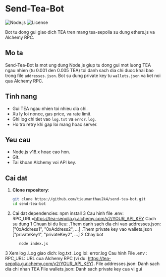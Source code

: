 # Send-Tea-Bot

![Node.js](https://img.shields.io/badge/Node.js-v18.x-green) ![License](https://img.shields.io/badge/License-MIT-blue)

Bot tu dong gui giao dich TEA tren mang tea-sepolia su dung ethers.js va Alchemy RPC.

## Mo ta

Send-Tea-Bot la mot ung dung Node.js giup tu dong gui mot luong TEA ngau nhien (tu 0.001 den 0.005 TEA) toi danh sach dia chi duoc khai bao trong file `addresses.json`. Bot su dung private key tu `wallets.json` va ket noi qua Alchemy RPC.

## Tinh nang

- Gui TEA ngau nhien toi nhieu dia chi.
- Xu ly loi nonce, gas price, va rate limit.
- Ghi log chi tiet vao `log.txt` va `error.log`.
- Ho tro retry khi gap loi mang hoac server.

## Yeu cau

- Node.js v18.x hoac cao hon.
- Git.
- Tai khoan Alchemy voi API key.

## Cai dat

1. **Clone repository**:
   ```bash
   git clone https://github.com/tieumanthau2k4/send-tea-bot.git
   cd send-tea-bot
2. Cai dat dependencies:
   npm install
3 Cau hinh file .env:
  RPC_URL=https://tea-sepolia.g.alchemy.com/v2/YOUR_API_KEY
Cach su dung
 1 Chuan bi du lieu:
  .Them danh sach dia chi vao addresses.json:
    ["0xAddress1", "0xAddress2", ...]
  .Them private key vao wallets.json
    ["privateKey1", "privateKey2", ...]
 2 Chay bot
   ```bash
      node index.js
    ```
 3 Xem log
   .Log giao dich: log.txt
   .Log loi: error.log
 Cau hinh
  File .env :
   RPC_URL: URL cua Alchemy RPC (vi du: https://tea-sepolia.g.alchemy.com/v2/YOUR_API_KEY).
  File addresses.json: Danh sach dia chi nhan TEA
  File wallets.json: Danh sach private key cua vi gui










  
 





   
